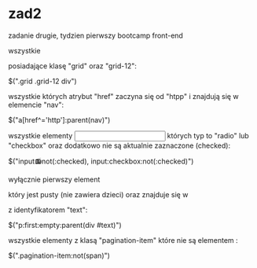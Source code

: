 # zad2
zadanie drugie, tydzien pierwszy bootcamp front-end

wszystkie <div> posiadające klasę "grid" oraz "grid-12":   

$(".grid .grid-12 div")

wszystkie <a> których atrybut "href" zaczyna się od "htpp" i znajdują się w elemencie "nav":

$("a[href^='http']:parent(nav)")

wszystkie elementy <input> których typ to "radio" lub "checkbox" oraz dodatkowo nie są aktualnie zaznaczone (checked):

$("input:radio:not(:checked), input:checkbox:not(:checked)")

wyłącznie pierwszy element <p> który jest pusty (nie zawiera dzieci) oraz znajduje się w <div> z identyfikatorem "text":

$("p:first:empty:parent(div #text)")

wszystkie elementy z klasą "pagination-item" które nie są elementem <span> :

$(".pagination-item:not(span)")
